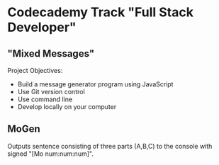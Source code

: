 # Codecademy Track "Full Stack Developer"
## "Mixed Messages"
Project Objectives:
- Build a message generator program using JavaScript
- Use Git version control
- Use command line
- Develop locally on your computer

## MoGen
Outputs sentence consisting of three parts (A,B,C) to the console with signed "[Mo num:num:num]".
